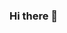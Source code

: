 ### Hi there 👋

<!--
**Buthynah/Buthynah** is a ✨ _special_ ✨ repository because its `README.md` (this file) appears on your GitHub profile.

Here are some ideas to get you started:

- ### 🔭 I’m Graduated from Qassim University, majoring in statistics
- ### 🌱 Interested in statistics and data science 
- ### 💬 Ask me about statistics
- ### 📫 How to reach me : Twitter:buthynah_h
-->
